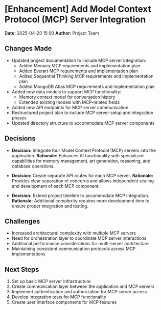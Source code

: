 # [Enhancement] Add Model Context Protocol (MCP) Server Integration

**Date:** 2025-04-20 15:00
**Author:** Project Team

## Changes Made
- Updated project documentation to include MCP server integration:
  - Added Memory MCP requirements and implementation plan
  - Added Everart MCP requirements and implementation plan
  - Added Sequential Thinking MCP requirements and implementation plan
  - Added MongoDB Atlas MCP requirements and implementation plan
- Added new data models to support MCP functionality:
  - Memory context model for conversation history
  - Extended existing models with MCP-related fields
- Added new API endpoints for MCP server communication
- Restructured project plan to include MCP server setup and integration phases
- Updated directory structure to accommodate MCP server components

## Decisions
- **Decision:** Integrate four Model Context Protocol (MCP) servers into the application.
  **Rationale:** Enhances AI functionality with specialized capabilities for memory management, art generation, reasoning, and database operations.

- **Decision:** Create separate API routes for each MCP server.
  **Rationale:** Provides clear separation of concerns and allows independent scaling and development of each MCP component.

- **Decision:** Extend project timeline to accommodate MCP integration.
  **Rationale:** Additional complexity requires more development time to ensure proper integration and testing.

## Challenges
- Increased architectural complexity with multiple MCP servers
- Need for orchestration layer to coordinate MCP server interactions
- Additional performance considerations for multi-server architecture
- Maintaining consistent communication protocols across MCP implementations

## Next Steps
1. Set up basic MCP server infrastructure
2. Create communication layer between the application and MCP servers
3. Implement authentication and authorization for MCP server access
4. Develop integration tests for MCP functionality
5. Create user interface components for MCP features
